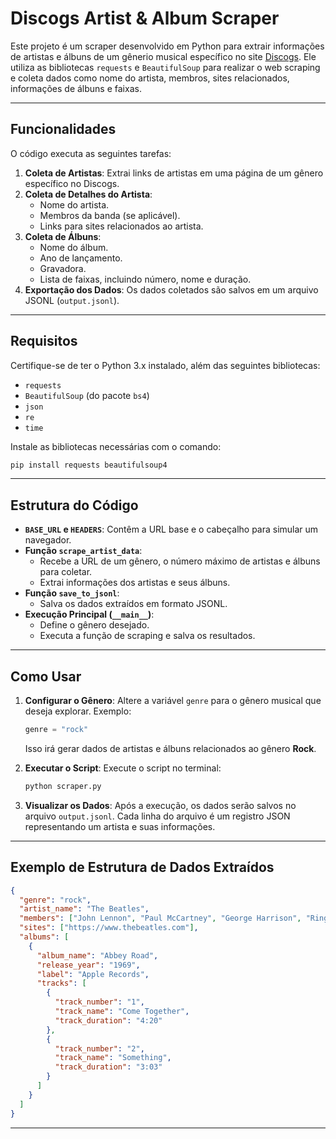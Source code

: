 # Discogs Artist & Album Scraper

Este projeto é um scraper desenvolvido em Python para extrair informações de artistas e álbuns de um gênerio musical específico no site [Discogs](https://www.discogs.com/). Ele utiliza as bibliotecas `requests` e `BeautifulSoup` para realizar o web scraping e coleta dados como nome do artista, membros, sites relacionados, informações de álbuns e faixas.

---

## Funcionalidades

O código executa as seguintes tarefas:
1. **Coleta de Artistas**: Extrai links de artistas em uma página de um gênero específico no Discogs.
2. **Coleta de Detalhes do Artista**:
   - Nome do artista.
   - Membros da banda (se aplicável).
   - Links para sites relacionados ao artista.
3. **Coleta de Álbuns**:
   - Nome do álbum.
   - Ano de lançamento.
   - Gravadora.
   - Lista de faixas, incluindo número, nome e duração.
4. **Exportação dos Dados**: Os dados coletados são salvos em um arquivo JSONL (`output.jsonl`).

---

## Requisitos

Certifique-se de ter o Python 3.x instalado, além das seguintes bibliotecas:
- `requests`
- `BeautifulSoup` (do pacote `bs4`)
- `json`
- `re`
- `time`

Instale as bibliotecas necessárias com o comando:
```bash
pip install requests beautifulsoup4
```

---

## Estrutura do Código

- **`BASE_URL` e `HEADERS`**: Contêm a URL base e o cabeçalho para simular um navegador.
- **Função `scrape_artist_data`**:
  - Recebe a URL de um gênero, o número máximo de artistas e álbuns para coletar.
  - Extrai informações dos artistas e seus álbuns.
- **Função `save_to_jsonl`**:
  - Salva os dados extraídos em formato JSONL.
- **Execução Principal (`__main__`)**:
  - Define o gênero desejado.
  - Executa a função de scraping e salva os resultados.

---

## Como Usar

1. **Configurar o Gênero**:
   Altere a variável `genre` para o gênero musical que deseja explorar. Exemplo:
   ```python
   genre = "rock"
   ```
   Isso irá gerar dados de artistas e álbuns relacionados ao gênero **Rock**.

2. **Executar o Script**:
   Execute o script no terminal:
   ```bash
   python scraper.py
   ```

3. **Visualizar os Dados**:
   Após a execução, os dados serão salvos no arquivo `output.jsonl`. Cada linha do arquivo é um registro JSON representando um artista e suas informações.

---

## Exemplo de Estrutura de Dados Extraídos

```json
{
  "genre": "rock",
  "artist_name": "The Beatles",
  "members": ["John Lennon", "Paul McCartney", "George Harrison", "Ringo Starr"],
  "sites": ["https://www.thebeatles.com"],
  "albums": [
    {
      "album_name": "Abbey Road",
      "release_year": "1969",
      "label": "Apple Records",
      "tracks": [
        {
          "track_number": "1",
          "track_name": "Come Together",
          "track_duration": "4:20"
        },
        {
          "track_number": "2",
          "track_name": "Something",
          "track_duration": "3:03"
        }
      ]
    }
  ]
}
```

---


